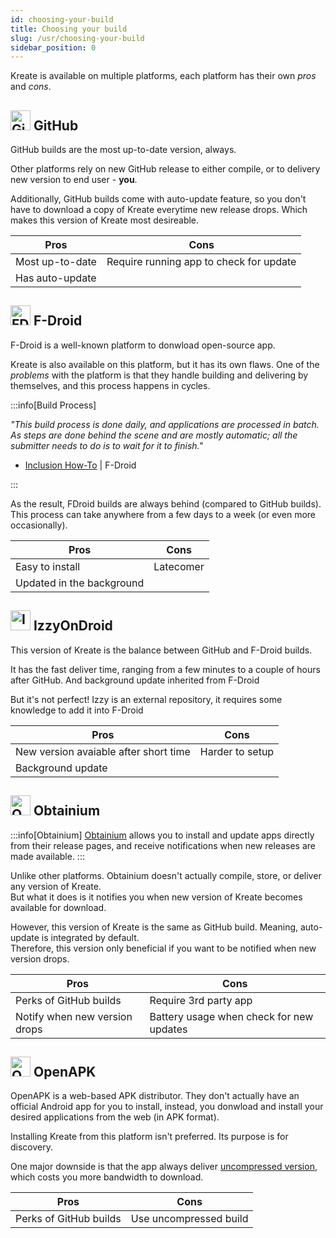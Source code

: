 ```yaml
---
id: choosing-your-build
title: Choosing your build
slug: /usr/choosing-your-build
sidebar_position: 0
---
```


Kreate is available on multiple platforms,
each platform has their own *pros* and *cons*.

## <img src="/vector/logo-github.svg" alt="GitHub Logo" width="32px" /> GitHub

GitHub builds are the most up-to-date version, always.

Other platforms rely on new GitHub release to either compile,
or to delivery new version to end user - **you**.

Additionally, GitHub builds come with auto-update feature,
so you don't have to download a copy of Kreate everytime new release drops.
Which makes this version of Kreate most desireable.

| Pros | Cons |
| ---- | ---- |
| Most up-to-date | Require running app to check for update |
| Has auto-update | |

## <img src="/vector/logo-fdroid.svg" alt="FDroid Logo" width="32px" /> F-Droid

F-Droid is a well-known platform to donwload open-source app.

Kreate is also available on this platform, but it has its own flaws.
One of the *problems* with the platform is that they handle building
and delivering by themselves, and this process happens in cycles.

:::info[Build Process]

*"This build process is done daily, and applications are processed in batch.
As steps are done behind the scene and are mostly automatic;
all the submitter needs to do is to wait for it to finish."*

- [Inclusion How-To](https://f-droid.org/docs/Inclusion_How-To/) | F-Droid

:::

As the result, FDroid builds are always behind (compared to GitHub builds).
This process can take anywhere from a few days to a week (or even more occasionally).

| Pros | Cons |
| ---- | ---- |
| Easy to install | Latecomer |
| Updated in the background | |

## <img src="/vector/logo-izzy-on-droid.svg" alt="Izzy Logo" width="32px" /> IzzyOnDroid

This version of Kreate is the balance between GitHub and F-Droid builds.

It has the fast deliver time,
ranging from a few minutes to a couple of hours after GitHub.
And background update inherited from F-Droid

But it's not perfect! Izzy is an external repository,
it requires some knowledge to add it into F-Droid

| Pros | Cons |
| ---- | ---- |
| New version avaiable after short time | Harder to setup |
| Background update | |

## <img src="/vector/logo-obtainium.svg" alt="Obtainium Logo" width="32px" /> Obtainium

:::info[Obtainium]
[Obtainium](https://obtainium.imranr.dev/) allows you to install
and update apps directly from their release pages,
and receive notifications when new releases are made available.
:::

Unlike other platforms. Obtainium doesn't actually
compile, store, or deliver any version of Kreate.\
But what it does is it notifies you
when new version of Kreate becomes available for download.

However, this version of Kreate is the same as GitHub build.
Meaning, auto-update is integrated by default.\
Therefore, this version only beneficial
if you want to be notified when new version drops.

| Pros | Cons |
| ---- | ---- |
| Perks of GitHub builds | Require 3rd party app |
| Notify when new version drops | Battery usage when check for new updates |

## <img src="/vector/logo-openapk.svg" alt="OpenAPK Logo" width="32px" /> OpenAPK

OpenAPK is a web-based APK distributor. They don't actually have an official
Android app for you to install, instead, you donwload and install your desired
applications from the web (in APK format).

Installing Kreate from this platform isn't preferred. Its purpose is for discovery.

One major downside is that the app always deliver
[uncompressed version](/usr/faq/minified_and_full),
which costs you more bandwidth to download.

| Pros | Cons |
| ---- | ---- |
| Perks of GitHub builds | Use uncompressed build |
